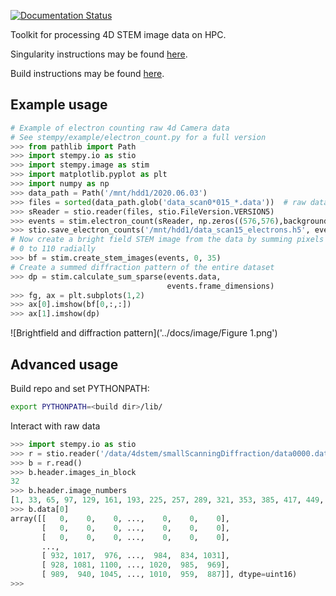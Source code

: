 [![Documentation Status](https://readthedocs.org/projects/stempy/badge/?version=latest)](https://stempy.readthedocs.io/en/latest/?badge=latest)

Toolkit for processing 4D STEM image data on HPC.

Singularity instructions may be found [here](https://stempy.readthedocs.io/en/latest/singularity.html).

Build instructions may be found [here](https://stempy.readthedocs.io/en/latest/BUILDING.html).

Example usage
-------------

```python
# Example of electron counting raw 4d Camera data
# See stempy/example/electron_count.py for a full version
>>> from pathlib import Path
>>> import stempy.io as stio
>>> import stempy.image as stim
>>> import matplotlib.pyplot as plt
>>> import numpy as np
>>> data_path = Path('/mnt/hdd1/2020.06.03')
>>> files = sorted(data_path.glob('data_scan0*015_*.data'))  # raw data files
>>> sReader = stio.reader(files, stio.FileVersion.VERSION5)
>>> events = stim.electron_count(sReader, np.zeros((576,576),background_threshold_n_sigma=4.0))
>>> stio.save_electron_counts('/mnt/hdd1/data_scan15_electrons.h5', events)
# Now create a bright field STEM image from the data by summing pixels 
# 0 to 110 radially
>>> bf = stim.create_stem_images(events, 0, 35)
# Create a summed diffraction pattern of the entire dataset
>>> dp = stim.calculate_sum_sparse(events.data,
                                   events.frame_dimensions)
>>> fg, ax = plt.subplots(1,2)
>>> ax[0].imshow(bf[0,:,:])
>>> ax[1].imshow(dp)
```
![Brightfield and diffraction pattern]('../docs/image/Figure 1.png')

Advanced usage
--------------
Build repo and set PYTHONPATH:

```bash
export PYTHONPATH=<build dir>/lib/
```

Interact with raw data

```python
>>> import stempy.io as stio
>>> r = stio.reader('/data/4dstem/smallScanningDiffraction/data0000.dat')
>>> b = r.read()
>>> b.header.images_in_block
32
>>> b.header.image_numbers
[1, 33, 65, 97, 129, 161, 193, 225, 257, 289, 321, 353, 385, 417, 449, 481, 513, 545, 577, 609, 641, 673, 705, 737, 769, 801, 833, 865, 897, 929, 961, 993]
>>> b.data[0]
array([[   0,    0,    0, ...,    0,    0,    0],
       [   0,    0,    0, ...,    0,    0,    0],
       [   0,    0,    0, ...,    0,    0,    0],
       ...,
       [ 932, 1017,  976, ...,  984,  834, 1031],
       [ 928, 1081, 1100, ..., 1020,  985,  969],
       [ 989,  940, 1045, ..., 1010,  959,  887]], dtype=uint16)
>>>

```
